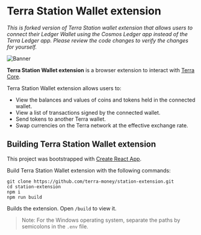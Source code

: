 # Terra Station Wallet extension

_This is forked version of Terra Station wallet extension that allows users to connect their Ledger Wallet using the Cosmos Ledger app instead of the Terra Ledger app. Please review the code changes to verify the changes for yourself._

![Banner](Banner.png)

**Terra Station Wallet extension** is a browser extension to interact with [Terra Core](https://github.com/terra-money/core).

Terra Station Wallet extension allows users to:

- View the balances and values of coins and tokens held in the connected wallet.
- View a list of transactions signed by the connected wallet.
- Send tokens to another Terra wallet.
- Swap currencies on the Terra network at the effective exchange rate.

## Building Terra Station Wallet extension

This project was bootstrapped with [Create React App](https://create-react-app.dev/).

Build Terra Station Wallet extension with the following commands:

```
git clone https://github.com/terra-money/station-extension.git
cd station-extension
npm i
npm run build
```

Builds the extension.
Open `/build` to view it.

> Note: For the Windows operating system, separate the paths by semicolons in the `.env` file.
